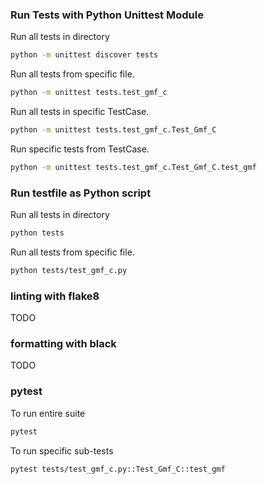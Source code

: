 ### Run Tests with Python Unittest Module

Run all tests in directory
```bash
python -m unittest discover tests
```

Run all tests from specific file.
```bash
python -m unittest tests.test_gmf_c
```

Run all tests in specific TestCase.
```bash
python -m unittest tests.test_gmf_c.Test_Gmf_C
```

Run specific tests from TestCase.
```bash
python -m unittest tests.test_gmf_c.Test_Gmf_C.test_gmf
```

### Run testfile as Python script

Run all tests in directory
```bash
python tests
```

Run all tests from specific file.
```bash
python tests/test_gmf_c.py
```

### linting with flake8

TODO

### formatting with black

TODO

### pytest

To run entire suite
```bash
pytest
```

To run specific sub-tests
```bash
pytest tests/test_gmf_c.py::Test_Gmf_C::test_gmf
```